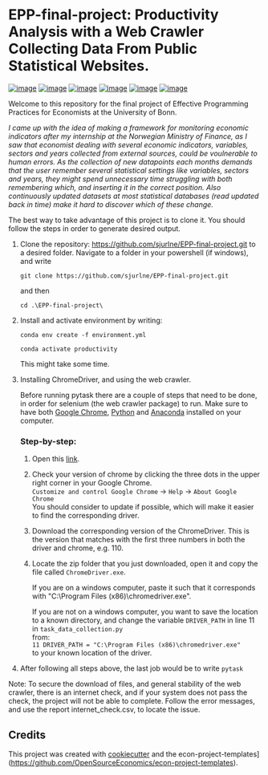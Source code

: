 # EPP-final-project: Productivity Analysis with a Web Crawler Collecting Data From Public Statistical Websites.

[![image](https://img.shields.io/badge/Python-3.11.0-gray)]()
[![image](https://img.shields.io/badge/platform-win32-gray)]()
[![image](https://img.shields.io/badge/ChromeDriver-Chromium-gray)](https://chromedriver.chromium.org/downloads)
[![image](https://img.shields.io/badge/Selenium-4.7.2-green)](https://www.selenium.dev/)
[![image](https://img.shields.io/badge/pytask-0.3.1-green)](https://pytask-dev.readthedocs.io/en/stable/)
[![image](https://img.shields.io/badge/pytest-v7.2.2-green)](https://docs.pytest.org/en/7.2.x/)

Welcome to this repository for the final project of Effective Programming Practices for Economists at the University of Bonn.

*I came up with the idea of making a framework for monitoring economic indicators after my internship at the Norwegian Ministry of Finance, as I saw that economist dealing with several economic indicators, variables, sectors and years collected from external sources, could be voulnerable to human errors. As the collection of new datapoints each months demands that the user remember several statistical settings like variables, sectors and years, they might spend unnecessary time struggling with both remembering which, and inserting it in the correct position. Also continuously updated datasets at most statistical databases (read updated back in time) make it hard to discover which of these change.* 

The best way to take advantage of this project is to clone it. You should follow the steps in order to generate
desired output.

1. Clone the repository: https://github.com/sjurlne/EPP-final-project.git to a desired folder. Navigate to a folder in your powershell (if windows),
    and write  

    ```git clone https://github.com/sjurlne/EPP-final-project.git```  

    and then  

    ```cd .\EPP-final-project\``` 


2. Install and activate environment by writing:

    ```conda env create -f environment.yml```

    ```conda activate productivity```  

    This might take some time.


3. Installing ChromeDriver, and using the web crawler.

    Before running pytask there are a couple of steps that need to be done, in order for selenium (the web crawler package) to run. Make sure to have both [Google Chrome](https://www.google.com/chrome/), [Python](https://www.python.org/downloads/) and [Anaconda](https://www.anaconda.com/products/distribution) installed on your computer.

    ### Step-by-step:

    1. Open this [link](https://chromedriver.chromium.org/downloads). 
    
    2. Check your version of chrome by clicking the three dots in the upper right corner in your Google Chrome.  
        ```Customize and control Google Chrome``` -> ```Help``` -> ```About Google Chrome```  
        You should consider to update if possible, which will make it easier to find the corresponding driver.

    3. Download the corresponding version of the ChromeDriver. This is the version that matches with the first three numbers in both the driver and chrome, e.g. 110.

    4. Locate the zip folder that you just downloaded, open it and copy the file called ```ChromeDriver.exe```.
         
        If you are on a windows computer, paste it such that it corresponds with "C:\Program Files (x86)\chromedriver.exe".  
       
        If you are not on a windows computer, you want to save the location to a known directory, and change the variable   ```DRIVER_PATH``` in line 11 in ```task_data_collection.py```  
        from:  
        ```11 DRIVER_PATH = "C:\Program Files (x86)\chromedriver.exe"```   
        to your known location of the driver.

4. After following all steps above, the last job would be to write ```pytask```  


Note: To secure the download of files, and general stability of the web crawler, there is an internet check, and if your system does not pass the check, the project will not be able to complete. Follow the error messages, and use the report internet_check.csv, to locate the issue.

## Credits

This project was created with [cookiecutter](https://github.com/audreyr/cookiecutter)
and the
econ-project-templates](https://github.com/OpenSourceEconomics/econ-project-templates).
